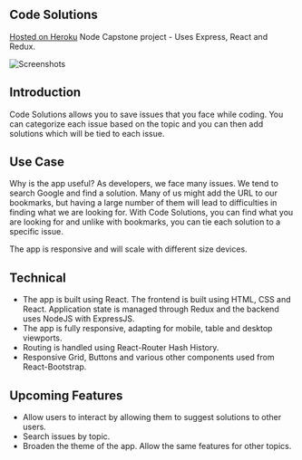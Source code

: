 ## Code Solutions
[Hosted on Heroku](https://smarter-student-app.herokuapp.com/)
Node Capstone project - Uses Express, React and Redux.

![Screenshots]()

## Introduction
Code Solutions allows you to save issues that you face while coding. You can categorize each issue based on the topic and you can then add solutions which will be tied to each issue.

## Use Case
Why is the app useful? As developers, we face many issues. We tend to search Google and find a solution. Many of us might add the URL to our bookmarks, but having a large number of them will lead to difficulties in finding what we are looking for. With Code Solutions, you can find what you are looking for and unlike with bookmarks, you can tie each solution to a specific issue.

The app is responsive and will scale with different size devices.

## Technical
* The app is built using React. The frontend is built using HTML, CSS and React. Application state is managed through Redux and the backend uses NodeJS with ExpressJS.
* The app is fully responsive, adapting for mobile, table and desktop viewports.
* Routing is handled using React-Router Hash History.
* Responsive Grid, Buttons and various other components used from React-Bootstrap.

## Upcoming Features
* Allow users to interact by allowing them to suggest solutions to other users.
* Search issues by topic.
* Broaden the theme of the app. Allow the same features for other topics.